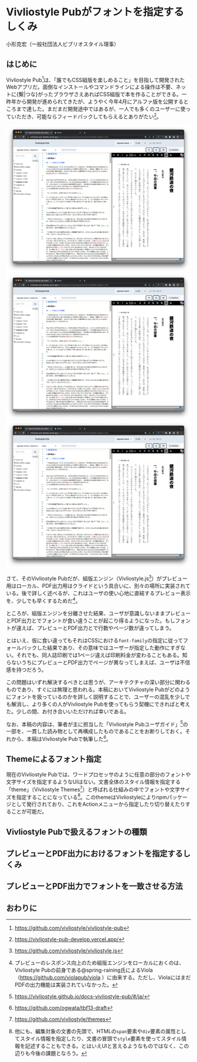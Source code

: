 # Vivliostyle Pubがフォントを指定するしくみ

小形克宏（一般社団法人ビブリオスタイル理事）

## はじめに

Vivliostyle Pub[^1]は、「誰でもCSS組版を楽しめること」を目指して開発されたWebアプリだ。面倒なインストールやコマンドラインによる操作は不要、ネットに{繫|つな}がったブラウザさえあればCSS組版で本を作ることができる。一昨年から開発が進められてきたが、ようやく今年4月にアルファ版を公開するところまで達した。まだまだ開発途中ではあるが、一人でも多くのユーザーに使っていただき、可能ならフィードバックしてもらえるとありがたい[^2]。

![図1 アルファ版公開がはじまったVivliostyle Pub](content/ogwata/image/fig-1.png)
![図1 アルファ版公開がはじまったVivliostyle Pub](./content/ogwata/image/fig-1.png)
![図1 アルファ版公開がはじまったVivliostyle Pub](/content/ogwata/image/fig-1.png)

さて、そのVivliostyle Pubだが、組版エンジン（Vivliostyle.js[^3]）がプレビュー用はローカル、PDF出力用はクライドという具合いに、別々の場所に実装されている。後で詳しく述べるが、これはユーザの使い心地に直結するプレビュー表示を、少しでも早くするためだ[^4]。

ところが、組版エンジンを分離させた結果、ユーザが意識しないままプレビューとPDF出力とでフォントが食い違うことが起こり得るようになった。もしフォントが違えば、プレビューとPDF出力とで行数やページ数が違ってしまう。

とはいえ、仮に食い違ってもそれはCSSにおける`font-family`の指定に従ってフォールバックした結果であり、その意味ではユーザーが指定した動作にすぎない。それでも、同人誌印刷では1ページ違えば印刷料金が変わることもある。知らないうちにプレビューとPDF出力でページが異なってしまえば、ユーザは不信感を持つだろう。

この問題はいずれ解決するべきとは思うが、アーキテクチャの深い部分に関わるものであり、すぐには無理と思われる。本稿においてVivliostyle Pubがどのようにフォントを扱っているのかを詳しく説明することで、ユーザーの混乱を少しでも解消し、より多くの人がVivliostyle Pubを使ってもらう契機にできればと考えた。少しの間、お付き合いいただければ幸いである。

なお、本稿の内容は、筆者が主に担当した「Vivliostyle Pubユーザガイド」[^5]の一部を、一貫した読み物として再構成したものであることをお断りしておく。それから、本稿はVivliostyle Pubで執筆した[^6]。

## Themeによるフォント指定

現在のVivliostyle Pubでは、ワードプロセッサのように任意の部分のフォントや文字サイズを指定するようなUIはない。文書全体のスタイル情報を指定する「theme」（Vivliostyle Themes[^7]）と呼ばれる仕組みの中でフォントや文字サイズを指定することになっている[^8]。このthemeはVivliostyleによりnpmパッケージとして発行されており、これをActionメニューから指定したり切り替えたりすることが可能だ。



## Vivliostyle Pubで扱えるフォントの種類

## プレビューとPDF出力におけるフォントを指定するしくみ

## プレビューとPDF出力でフォントを一致させる方法


## おわりに

[^1]: https://github.com/vivliostyle/vivliostyle-pub
[^2]: https://vivliostyle-pub-develop.vercel.app/
[^3]: https://github.com/vivliostyle/vivliostyle.js 
[^4]: プレビューのレスポンス向上のため組版エンジンをローカルにおくのは、Vivliostyle Pubの前身である@spring-raining氏によるViola（https://github.com/violapub/viola ）に由来する。ただし、ViolaにはまだPDFの出力機能は実装されていなかった。
[^5]: https://vivliostyle.github.io/docs-vivliostyle-pub/#/ja/
[^6]: https://github.com/ogwata/tbf13-draft
[^7]: https://github.com/vivliostyle/themes
[^8]: 他にも、編集対象の文書の先頭で、HTMLの`span`要素や`div`要素の属性としてスタイル情報を指定したり、文書の冒頭で`style`要素を使ってスタイル情報を記述することもできる。とはいえUIと言えるようなものではなく、この辺りも今後の課題となろう。
